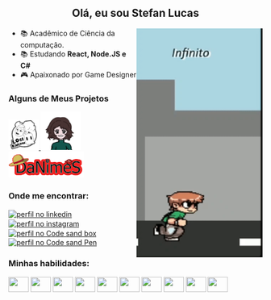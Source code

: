<h2 align="center">Olá, eu sou Stefan Lucas</h2>
<a href="https://github.com/stefanluks/Infinito"><img align="right" src="./infinito.gif" width="250px" /></a>

- 📚 Acadêmico de Ciência da computação.
- 📚 Estudando **React, Node.JS e C#**
- :video_game: Apaixonado por Game Designer 


<p>
  <h3>Alguns de Meus Projetos</h3>
  <p>
    <a href="https://logikingdom.herokuapp.com">
      <img src="./lk.png" width="60px" />
    </a>
    <a href="https://logicgirl.herokuapp.com">
        <img src="./sam.png" width="80px" />
    </a>
    <a href="https://danimes.herokuapp.com/">
      <img src="./dan.png" width="150px" alt="DaNimeS"/>
    </a>
  </p>
</p>


<h3 align="left">Onde me encontrar:</h3>
<p align="left">
  <a href="https://www.linkedin.com/in/stefan-lucas-599668224/">
    <img align="center" src="https://cdn.jsdelivr.net/npm/simple-icons@3.0.1/icons/linkedin.svg" alt="perfil no linkedin" height="30" width="40" />
  </a>
  <a href="https://www.instagram.com/stefan.luks/">
    <img align="center" src="https://cdn.jsdelivr.net/npm/simple-icons@3.0.1/icons/instagram.svg" alt="perfil no instagram" height="30" width="40" />
  </a>
  <a href="https://codesandbox.io/u/stefanluks">
    <img align="center" src="https://cdn.jsdelivr.net/npm/simple-icons@3.0.1/icons/codesandbox.svg" alt="perfil no Code sand box" height="30" width="40" />
  </a>
  <a href="https://codepen.io/stefanluks" target="blank">
    <img align="center" src="https://cdn.jsdelivr.net/npm/simple-icons@3.0.1/icons/codepen.svg" alt="perfil no Code sand Pen" height="30" width="40" />
  </a>
</p>

<h3>Minhas habilidades:</h3>
<p align="left">
  <img align="center" src="https://cdn.jsdelivr.net/npm/simple-icons@3.0.1/icons/python.svg" height="30" width="40" />
  <img align="center" src="https://cdn.jsdelivr.net/npm/simple-icons@3.0.1/icons/java.svg" height="30" width="40" />
  <img align="center" src="https://cdn.jsdelivr.net/npm/simple-icons@3.0.1/icons/javascript.svg" height="30" width="40" />
  <img align="center" src="https://cdn.jsdelivr.net/npm/simple-icons@3.0.1/icons/html5.svg" height="30" width="40" />
  <img align="center" src="https://cdn.jsdelivr.net/npm/simple-icons@3.0.1/icons/angular.svg" height="30" width="40" />
  <img align="center" src="https://cdn.jsdelivr.net/npm/simple-icons@3.0.1/icons/bootstrap.svg" height="30" width="40" />
  <img align="center" src="https://cdn.jsdelivr.net/npm/simple-icons@3.0.1/icons/visualstudiocode.svg" height="30" width="40" />
  <img align="center" src="https://cdn.jsdelivr.net/npm/simple-icons@3.0.1/icons/git.svg" height="30" width="40" />
  <img align="center" src="https://cdn.jsdelivr.net/npm/simple-icons@3.0.1/icons/github.svg" height="30" width="40" />
  <img align="center" src="https://cdn.jsdelivr.net/npm/simple-icons@3.0.1/icons/unity.svg" height="30" width="40" />
</p>
